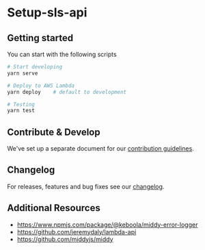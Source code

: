 # Setup-sls-api

## Getting started

You can start with the following scripts

```bash
# Start developing
yarn serve

# Deploy to AWS Lambda
yarn deploy    # default to development

# Testing
yarn test
```

## Contribute & Develop

We've set up a separate document for our [contribution guidelines](./CONTRIBUTING.md).

## Changelog

For releases, features and bug fixes see our [changelog](./CHANGELOG.md).

## Additional Resources

- https://www.npmjs.com/package/@keboola/middy-error-logger
- https://github.com/jeremydaly/lambda-api
- https://github.com/middyjs/middy
